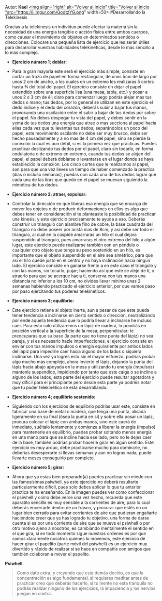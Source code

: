 Autor: **Kael**
<a href="https://github.com/Ocul-LB/Projecto-LB/wiki"><img align="right" alt="Volver al inicio" title="Volver al inicio "src="https://i.imgur.com/GodtzYG.png" width=50></a>
#Desarrollando la Telekinesis

Gracias a la telekinesis un individuo puede afectar la materia sin la necesidad de una energía tangible o acción física entre ambos cuerpos, como causar el movimiento de objetos en determinados sentidos o direcciones.
Colocare una pequeña lista de ejercicio que les serán útiles para desarrollar vuestras habilidades telekinéticas, desde lo más sencillo a lo más complejo.

* **Ejercicio número 1; doblar:**

 * Para la gran mayoría este será el ejercicio más simple, consiste en cortar un trozo de papel en forma rectangular, de unos 5cm de largo por unos 2 cm de ancho, a los cuales en un extremo les realizaras 5 cortes hasta ¾ del total del papel.
El ejercicio consiste en dejar el papel extendido sobre una superficie lisa (una mesa, tabla, etc.) y posar a unos 2 o 3 cm de él; claro para comenzar luego podrás alejar mas tus dedos o mano; tus dedos, por lo general se utilizan en este ejercicio el dedo índice y el dedo del corazón, deberás subir a bajar tus manos, provocando una oscilación entre el subir a bajar de tus dedos por sobre el papel. No debes despegar tu vista del papel, y debes sentir en la yema de tus dedos una energía que atrae o mas succiona al papel hacia ellas cada vez que tu levantas tus dedos, separándolos un poco del papel, este movimiento oscilante no debe ser muy brusco, debe ser hecho pausadamente y a no mas de 4 cm del papel, sino se pierde la conexión la cual es aun débil, si es la primera vez que practicas. Puedes practicar deslizando tus dedos por el papel, claro sin tocarlo, en forma ondulatoria o de extremo en extremo, cuando tus dedos se alejen del papel, el papel deberá doblarse o levantarse en el lugar donde se haya establecido la conexión.
Los cinco cortes que le realizamos al papel, son para que una vez lleves un tiempo de haber comenzado la practica (días o incluso semanas), puedas con cada uno de tus dedos lograr que cada una de las tiras que quedo en el papel se muevan siguiendo la mimética de tus dedos.

* **Ejercicio número 2; atraer, expulsar:**

 * Controlar la dirección en que liberas esa energía que se encarga de mover los objetos o de producir deformaciones en ellos es algo que debes tener en consideración si te planteaste la posibilidad de practicar una kinesis, y este ejercicio precisamente te ayuda a eso. Deberás construir un triangulo con alambre fino de cobre, la base cuadrada del triangulo no debe poseer por arista mas de 8cm, y así debe ser todo el triangulo, al cual en la cúspide amarraras un hilo el cual dejara suspendido al triangulo, pues amarraras el otro extremo del hilo a algún lugar, este ejercicio puede realizarse también con un péndulo o cualquier otro objeto que tenga su peso sostenido en un hilo, es importante que el objeto suspendido en el aire sea simétrico, para que así el hilo quede justo en el centro y no haya inclinación hacia ningún lado.
El ejercicio consiste en ganarse frente a en este caso el triangulo y con las manos, sin tocarlo, pujar; haciendo así que este se aleje de ti, o atraerlo para que se acerque hacia ti, conserva con tus manos una distancia no inferior a los 10 cm, no olvides llevar mínimo unas 2 semanas habiendo practicado el ejercicio anterior, por que vamos paso por paso ejercitando tus poderes telekinéticos.

* **Ejercicio número 3; equilibrio:**
 * Este ejercicio retiene al objeto inerte, aun a pesar de que este pueda tener tendencia a inclinarse en cierto sentido o dirección, neutralizando por ende aquella tendencia que lo podría llevar a inclinarse he incluso caer. Para esto solo utilizaremos un lápiz de madera, lo pondrás en posición vertical a la superficie de la mesa; perpendicular; te preocuparas que su base (la parte que no tiene punta del lápiz) no sea pareja, y si es necesario hazle imperfecciones, el ejercicio consiste en enviar con tus manos impulsos o energía equivalente por ambos lados del lápiz para impedirle caer hacia alguno de los lados o siquiera inclinarse. Una vez ya logres esto sin el mayor esfuerzo, podrías probar algo mucho más complejo, ahora invierte el lápiz, dejando la punta del lápiz hacia abajo apoyada en la mesa y utilizando tu energía (impulsos) mantenle suspendido, impidiendo por tanto que este caiga o se incline a alguno de los lados, esta parte del ejercicio puede resultar agotadora y muy difícil para el principiante pero desde esta parte ya podréis notar que tu poder telekinético se esta desarrollando.

* **Ejercicio número 4; equilibrio sostenido:**

 * Siguiendo con los ejercicios de equilibrio podrías usar este, consiste en fabricar una base de metal o madera, que tenga una punta, alisada ligeramente en su final (ósea la punta en si) y sobre ella posar un lápiz, procura colocar el lápiz con ambas manos, sino este caerá de inmediato, suéltalo lentamente y comienza a liberar la energía (impulso) para mantenerle en equilibrio, puedes probar soltando menos energía en una mano para que se incline hacia ese lado, pero no le dejes caer de la base, también podrías probar hacerle girar en algún sentido.
Este ejercicio es muy arduo, debe practicarse mucho para dominarle, no deberías desesperarte si llevas semanas y aun no logras nada, puede llevarte meses conseguirlo por completo.



* **Ejercicio número 5; girar:**
 * Ahora que ya estas bien preparado(a) puedes practicar sin miedo con las famosísimas psiwhell, ya este ejercicio no deberá resultarte particularmente difícil, pues solo debes aplicar lo que tu anterior practica te ha enseñando. En la imagen puedes ver como confeccionar el psiwhell y como debe verse una vez hecho, recuerda que este aparatito sencillo es muy sensible a la corrientes de aire, para lo cual deberás encerrarle dentro de un frasco, y procurar que estés en un lugar bien cerrado para evitar corrientes de aire que pudieran engañarte haciéndote creer que ya has logrado tu objetivo, una forma de darse cuenta si es por una corriente de aire que se mueve el psiwhell o por otro motivo ajeno a nosotros, es cambiando mentalmente el sentido en el que gira, si en todo momento sigue nuestras ordenes es por que somos claramente nosotros quienes lo movemos, este ejercicio de hacer girar el papelito (parte móvil del psiwhell) es un ejercicio muy divertido y rápido de realizar si se hace en compañía con amigos que también colaboran a mover el papelito.

**Psiwhell**:
> Como dato extra, y creyendo que esta demás decirlo, es que la concentración es algo fundamental, si requieres meditar antes de practicar creo que deberás hacerlo, si tu mente no esta tranquila no podrás realizar ninguno de los ejercicios, la impaciencia y los nervios juegan en contra.
